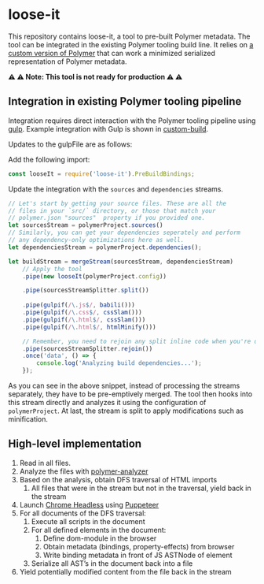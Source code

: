 # loose-it
This repository contains loose-it, a tool to pre-built Polymer metadata.
The tool can be integrated in the existing Polymer tooling build line.
It relies on [a custom version of Polymer](https://github.com/Polymer/polymer/pull/4782) that can work a minimized serialized representation of Polymer metadata.

**:warning: :warning: Note: This tool is not ready for production :warning: :warning:**

## Integration in existing Polymer tooling pipeline
Integration requires direct interaction with the Polymer tooling pipeline using [gulp](https://gulpjs.com/).
Example integration with Gulp is shown in [custom-build](https://github.com/PolymerElements/generator-polymer-init-custom-build/blob/9fd5c873e75c7dafd0a86ce652959abc72cff814/generators/app/gulpfile.js).

Updates to the gulpFile are as follows:

Add the following import:
```js
const looseIt = require('loose-it').PreBuildBindings;
```
Update the integration with the `sources` and `dependencies` streams.
```js
// Let's start by getting your source files. These are all the
// files in your `src/` directory, or those that match your
// polymer.json "sources"  property if you provided one.
let sourcesStream = polymerProject.sources()
// Similarly, you can get your dependencies seperately and perform
// any dependency-only optimizations here as well.
let dependenciesStream = polymerProject.dependencies();

let buildStream = mergeStream(sourcesStream, dependenciesStream)
    // Apply the tool
    .pipe(new looseIt(polymerProject.config))

    .pipe(sourcesStreamSplitter.split())
    
    .pipe(gulpif(/\.js$/, babili()))
    .pipe(gulpif(/\.css$/, cssSlam()))
    .pipe(gulpif(/\.html$/, cssSlam()))
    .pipe(gulpif(/\.html$/, htmlMinify()))

    // Remember, you need to rejoin any split inline code when you're done.
    .pipe(sourcesStreamSplitter.rejoin())
    .once('data', () => {
        console.log('Analyzing build dependencies...');
    });
```
As you can see in the above snippet, instead of processing the streams separately, they have to be pre-emptively merged.
The tool then hooks into this stream directly and analyzes it using the configuration of `polymerProject`.
At last, the stream is split to apply modifications such as minification.

## High-level implementation
1. Read in all files.
1. Analyze the files with [polymer-analyzer](https://github.com/polymer/polymer-analyzer)
1. Based on the analysis, obtain DFS traversal of HTML imports
    1. All files that were in the stream but not in the traversal, yield back in the stream
1. Launch [Chrome Headless](https://chromium.googlesource.com/chromium/src/+/lkgr/headless/README.md) using [Puppeteer](https://github.com/GoogleChrome/puppeteer)
1. For all documents of the DFS traversal:
    1. Execute all scripts in the document
    1. For all defined elements in the document:
        1. Define dom-module in the browser
        1. Obtain metadata (bindings, property-effects) from browser
        1. Write binding metadata in front of JS ASTNode of element
    1. Serialize all AST’s in the document back into a file
1. Yield potentially modified content from the file back in the stream
